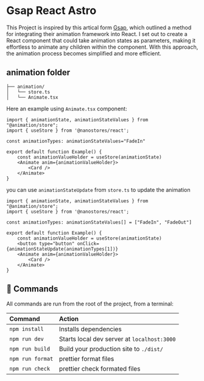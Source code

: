 # Gsap React Astro

This Project is inspired by this artical form [Gsap](https://greensock.com/react), which outlined a method for integrating their animation framework into React. I set out to create a React component that could take animation states as parameters, making it effortless to animate any children within the component. With this approach, the animation process becomes simplified and more efficient. 


## animation folder


```
├── animation/
│   └── store.ts
│   └── Animate.tsx

```
Here an example using `Animate.tsx` component:

```
import { animationState, animationStateValues } from "@animation/store";
import { useStore } from '@nanostores/react';

const animationTypes: animationStateValues="FadeIn"

export default function Example() {
    const animationValueHolder = useStore(animationState)
    <Animate anim={animationValueHolder}>
        <Card />
    </Animate>
}
``` 
you can use `animationStateUpdate` from `store.ts` to update the animation

```
import { animationState, animationStateValues } from "@animation/store";
import { useStore } from '@nanostores/react';

const animationTypes: animationStateValues[] = ["FadeIn", "FadeOut"]

export default function Example() {
    const animationValueHolder = useStore(animationState)
    <button type="button" onClick={animationStateUpdate(animationTypes[1])}
    <Animate anim={animationValueHolder}>
        <Card />
    </Animate>
}
``` 

## 🧞 Commands

All commands are run from the root of the project, from a terminal:

| Command                | Action                                             |
| :--------------------- | :------------------------------------------------- |
| `npm install`          | Installs dependencies                              |
| `npm run dev`          | Starts local dev server at `localhost:3000`        |
| `npm run build`        | Build your production site to `./dist/`            |
| `npm run format`       | prettier format files            |
| `npm run check`        | prettier check formated files            |
